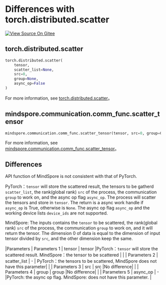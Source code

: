 # Differences with torch.distributed.scatter

[![View Source On Gitee](https://mindspore-website.obs.cn-north-4.myhuaweicloud.com/website-images/master/resource/_static/logo_source_en.svg)](https://gitee.com/mindspore/docs/blob/master/docs/mindspore/source_en/note/api_mapping/pytorch_diff/distributed.scatter.md)

## torch.distributed.scatter

```python
torch.distributed.scatter(
    tensor,
    scatter_list=None,
    src=0,
    group=None,
    async_op=False
)
```

For more information, see [torch.distributed.scatter](https://pytorch.org/docs/1.8.1/distributed.html#torch.distributed.scatter)。

## mindspore.communication.comm_func.scatter_tensor

```python
mindspore.communication.comm_func.scatter_tensor(tensor, src=0, group=GlobalComm.WORLD_COMM_GROUP)
```

For more information, see [mindspore.communication.comm_func.scatter_tensor](https://www.mindspore.cn/docs/en/master/api_python/communication/mindspore.communication.comm_func.scatter_tensor.html#mindspore.communication.comm_func.scatter_tensor)。

## Differences

API function of MindSpore is not consistent with that of PyTorch.

PyTorch：`tensor` will store the scattered result, the tensors to be gatherd `scatter_list`, the rank(global rank) `src` of the process, the communication `group` to work on, and the async op flag `async_op`. The process will scatter the tensors and store in `tensor`. The return is a async work handle if `async_op` is True, otherwise is `None`. The async op flag `async_op` and the working device lists `device_ids` are not supported.

MindSpore: The inputs contains the `tensor` to be scattered, the rank(global rank) `src` of the process, the communication `group` to work on, and it will return the tensor. The dimension 0 of data is equal to the dimension of input tensor divided by `src`, and the other dimension keep the same.

|Parameters | Parameters 1 | tensor | tensor |PyTorch：`tensor` will store the scattered result. MindSpore：the tensor to be scattered |
| | Parameters 2 | scatter_list | - | PyTorch：the tensors to be scattered, MindSpore does not have this parameter|
| | Parameters 3 | src | src |No difference|
| | Parameters 4 | group | group |No difference|
| | Parameters 5 | async_op | - |PyTorch: the async op flag. MindSpore: does not have this parameter.  |